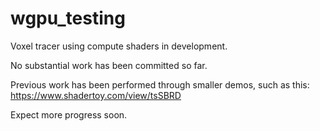 # wgpu_testing

Voxel tracer using compute shaders in development.

No substantial work has been committed so far.

Previous work has been performed through smaller demos, such as this:
https://www.shadertoy.com/view/tsSBRD


Expect more progress soon.
